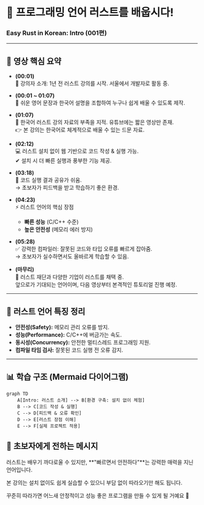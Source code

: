 # 🌱 프로그래밍 언어 러스트를 배웁시다!
### Easy Rust in Korean: Intro (001편)

---

## 📌 영상 핵심 요약

- **(00:01)**  
  👋 강의자 소개: 1년 전 러스트 강의를 시작. 서울에서 개발자로 활동 중.

- **(00:01 ~ 01:07)**  
  📖 쉬운 영어 문장과 한국어 설명을 조합하여 누구나 쉽게 배울 수 있도록 제작.

- **(01:07)**  
  🔎 한국어 러스트 강의 자료의 부족을 지적. 유튜브에는 짧은 영상만 존재.  
  👉 본 강의는 한국어로 체계적으로 배울 수 있는 드문 자료.

- **(02:12)**  
  💻 러스트 설치 없이 웹 기반으로 코드 작성 & 실행 가능.  
  ✔ 설치 시 더 빠른 실행과 풍부한 기능 제공.

- **(03:18)**  
  🔄 코드 실행 결과 공유가 쉬움.  
  → 초보자가 피드백을 받고 학습하기 좋은 환경.

- **(04:23)**  
  ⚡ 러스트 언어의 핵심 장점  
  - **빠른 성능** (C/C++ 수준)  
  - **높은 안전성** (메모리 에러 방지)

- **(05:28)**  
  ✅ 강력한 컴파일러: 잘못된 코드와 타입 오류를 빠르게 잡아줌.  
  → 초보자가 실수하면서도 올바르게 학습할 수 있음.

- **(마무리)**  
  🏢 러스트 재단과 다양한 기업이 러스트를 채택 중.  
  앞으로가 기대되는 언어이며, 다음 영상부터 본격적인 튜토리얼 진행 예정.

---

## 🎯 러스트 언어 특징 정리

- **안전성(Safety):** 메모리 관리 오류를 방지.
- **성능(Performance):** C/C++에 버금가는 속도.
- **동시성(Concurrency):** 안전한 멀티스레드 프로그래밍 지원.
- **컴파일 타임 검사:** 잘못된 코드 실행 전 오류 감지.

---

## 📊 학습 구조 (Mermaid 다이어그램)

```mermaid
graph TD
    A[Intro: 러스트 소개] --> B[환경 구축: 설치 없이 체험]
    B --> C[코드 작성 & 실행]
    C --> D[피드백 & 오류 확인]
    D --> E[러스트 장점 이해]
    E --> F[실제 프로젝트 적용]
```

## 🌟 초보자에게 전하는 메시지

러스트는 배우기 까다로울 수 있지만, **"빠르면서 안전하다"**는 강력한 매력을 지닌 언어입니다.

본 강의는 설치 없이도 쉽게 실습할 수 있으니 부담 없이 따라오기만 해도 됩니다.

꾸준히 따라가면 어느새 안정적이고 성능 좋은 프로그램을 만들 수 있게 될 거예요 🚀
